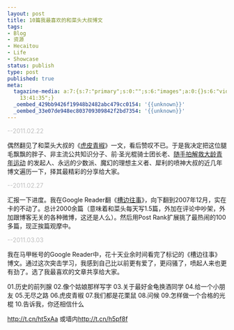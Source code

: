 ```yaml
---
layout: post
title: 10篇我最喜欢的和菜头大叔博文
tags:
- Blog
- 资源
- Hecaitou
- Life
- Showcase
status: publish
type: post
published: true
meta:
  tagazine-media: a:7:{s:7:"primary";s:0:"";s:6:"images";a:0:{}s:6:"videos";a:0:{}s:11:"image_count";s:1:"0";s:6:"author";s:8:"24007445";s:7:"blog_id";s:8:"23873706";s:9:"mod_stamp";s:19:"2011-06-07
    13:41:35";}
  _oembed_429bb9426f19948b2482abc479cc0154: '{{unknown}}'
  _oembed_33e07de948ec803709309842f2bd7354: '{{unknown}}'
---
```

<span style="color:#c0c0c0;">--2011.02.22</span>

偶然翻见了和菜头大叔的《<a href="http://www.hecaitou.net/?p=6156">虎皮青椒</a>》一文，看后赞叹不已。于是我决定把这位腿毛飘飘的胖子、非主流公共知识分子、前·圣光棍骑士团长老、<a href="http://www.douban.com/online/10730282/">随手拍解救大龄青年运动</a> 的发起人、永远的少数派、魔幻的理想主义者、犀利的喷神大叔的近几年博文遍历一下，择其最精彩的分享给大家。

<span style="color:#c0c0c0;">--2011.02.27</span>

汇报一下进度。我在Google Reader翻《<a href="http://www.hecaitou.net">槽边往事</a>》，向下翻到2007年12月，实在卡的不动了。总计2000余篇（意味着和菜头每天写1.5篇，外加在评论中吵架，外加跟博客无关的各种微博，这还是人么）。然后用Post Rank扩展挑了最热闹的100多篇，现正挨篇观摩中。

<span style="color:#c0c0c0;">--2011.03.03</span>

我在马甲帐号的Google Reader中，花十天业余时间看完了标记的《槽边往事》博文。通过这次突击学习，我感到自己比以前更有爱了，更闷骚了，喷起人来也更有劲了。选了我最喜欢的文章共享给大家。

01.历史的前列腺
02.像个姑娘那样写字
03.关于最好金龟换酒同学
04.给一个小朋友
05.无尽之路
06.虎皮青椒
07.我们都是花栗鼠
08.问候
09.怎样做一个合格的光棍
10.告诉我，你还相信什么

<a title="http://krunchd.com/aefa" href="http://t.cn/ht5xAa?u=1315406122" target="_blank">http://t.cn/ht5xAa</a> 或墙内<a title="http://krunchd.com/9ed8df" href="http://t.cn/h5pf8f?u=1315406122" target="_blank">http://t.cn/h5pf8f</a>
